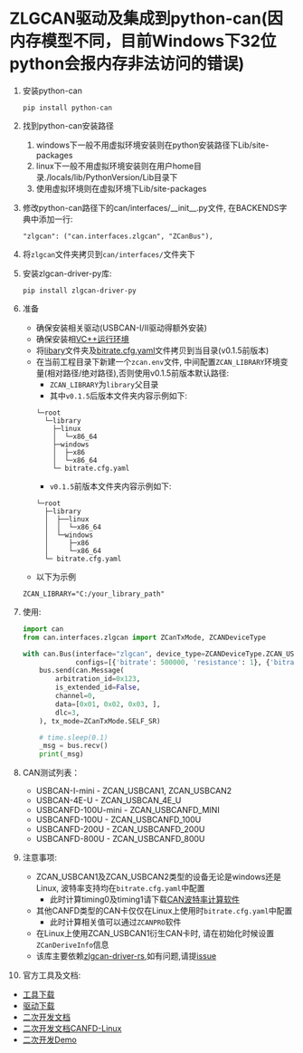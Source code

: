 # ZLGCAN驱动及集成到python-can(因内存模型不同，目前Windows下32位python会报内存非法访问的错误)

1. 安装python-can

    ```shell
    pip install python-can

2. 找到python-can安装路径

   1. windows下一般不用虚拟环境安装则在python安装路径下Lib/site-packages
   2. linux下一般不用虚拟环境安装则在用户home目录./locals/lib/PythonVersion/Lib目录下
   3. 使用虚拟环境则在虚拟环境下Lib/site-packages

3. 修改python-can路径下的can/interfaces/\_\_init\_\_.py文件, 在BACKENDS字典中添加一行:

   ```
   "zlgcan": ("can.interfaces.zlgcan", "ZCanBus"),

4. 将`zlgcan`文件夹拷贝到`can/interfaces/`文件夹下
5. 安装zlgcan-driver-py库:
   ```shell
   pip install zlgcan-driver-py

6. 准备
   * 确保安装相关驱动(USBCAN-I/II驱动得额外安装)
   * 确保安装相[VC++运行环境](https://manual.zlg.cn/web/#/152?page_id=5332)
   * 将[libary](https://github.com/zhuyu4839/zlgcan-driver-rs/tree/master/zlgcan-driver/library)文件夹及[bitrate.cfg.yaml](https://github.com/zhuyu4839/zlgcan-driver-rs/blob/master/bitrate.cfg.yaml)文件拷贝到当目录(v0.1.5前版本)
   * 在当前工程目录下新建一个`zcan.env`文件, 中间配置`ZCAN_LIBRARY`环境变量(相对路径/绝对路径),否则使用v0.1.5前版本默认路径:
     * `ZCAN_LIBRARY`为`library`父目录
     * 其中`v0.1.5`后版本文件夹内容示例如下:
     ```shell
     └─root
       └─library
         ├─linux
         │  └─x86_64
         ├─windows
         │  ├─x86
         │  └─x86_64
         └─ bitrate.cfg.yaml
     ```
      * `v0.1.5`前版本文件夹内容示例如下:
     ```shell
     └─root
       ├─library
       │  ├──linux
       │  │  └─x86_64
       │  └─windows
       │     ├─x86
       │     └─x86_64
       └─ bitrate.cfg.yaml
     ```
   * 以下为示例
   ```shell
   ZCAN_LIBRARY="C:/your_library_path"
   ```

7. 使用:
   ```python
   import can
   from can.interfaces.zlgcan import ZCanTxMode, ZCANDeviceType
   
   with can.Bus(interface="zlgcan", device_type=ZCANDeviceType.ZCAN_USBCANFD_200U,
                configs=[{'bitrate': 500000, 'resistance': 1}, {'bitrate': 500000, 'resistance': 1}]) as bus:
       bus.send(can.Message(
           arbitration_id=0x123,
           is_extended_id=False,
           channel=0,
           data=[0x01, 0x02, 0x03, ],
           dlc=3,
       ), tx_mode=ZCanTxMode.SELF_SR)
   
       # time.sleep(0.1)
       _msg = bus.recv()
       print(_msg)

8. CAN测试列表：
   * USBCAN-I-mini - ZCAN_USBCAN1, ZCAN_USBCAN2
   * USBCAN-4E-U - ZCAN_USBCAN_4E_U
   * USBCANFD-100U-mini - ZCAN_USBCANFD_MINI
   * USBCANFD-100U - ZCAN_USBCANFD_100U
   * USBCANFD-200U - ZCAN_USBCANFD_200U
   * USBCANFD-800U - ZCAN_USBCANFD_800U

9. 注意事项:
   * ZCAN_USBCAN1及ZCAN_USBCAN2类型的设备无论是windows还是Linux, 波特率支持均在`bitrate.cfg.yaml`中配置
     * 此时计算timing0及timing1请下载[CAN波特率计算软件](https://zlg.cn/can/down/down/id/22.html)
   * 其他CANFD类型的CAN卡仅仅在Linux上使用时`bitrate.cfg.yaml`中配置
     * 此时计算相关值可以通过`ZCANPRO`软件
   * 在Linux上使用ZCAN_USBCAN1衍生CAN卡时, 请在初始化时候设置`ZCanDeriveInfo`信息
   * 该库主要依赖[zlgcan-driver-rs](https://github.com/zhuyu4839/zlgcan-driver-rs),如有问题,请提[issue](https://github.com/zhuyu4839/zlgcan-driver-rs/issues/new)

10. 官方工具及文档:
   * [工具下载](https://zlg.cn/can/down/down/id/22.html)
   * [驱动下载](https://manual.zlg.cn/web/#/146)
   * [二次开发文档](https://manual.zlg.cn/web/#/42/1710)
   * [二次开发文档CANFD-Linux](https://manual.zlg.cn/web/#/188/6982)
   * [二次开发Demo](https://manual.zlg.cn/web/#/152/5332)

